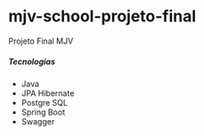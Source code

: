 # mjv-school-projeto-final
Projeto Final MJV


##### Tecnologias

* Java
* JPA Hibernate
* Postgre SQL
* Spring Boot
*  Swagger
